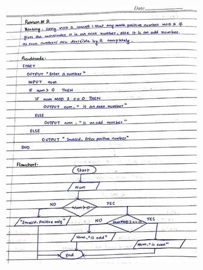 ![Q2_1](https://github.com/Areeba2024/k240005/blob/b141ae7c9f79d718a427b1d88b3942da0d9aa114/PF%20Theory%20Assignment/Assign1/Q2_1.jpg)
